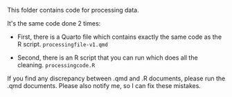This folder contains code for processing data.

It's the same code done 2 times:

* First, there is a Quarto file which contains exactly the same code as the R script. `processingfile-v1.qmd` 

* Second, there is an R script that you can run which does all the cleaning. `processingcode.R`

If you find any discrepancy between .qmd and .R documents, please run the .qmd documents. Please also notify me, so I can fix these mistakes.